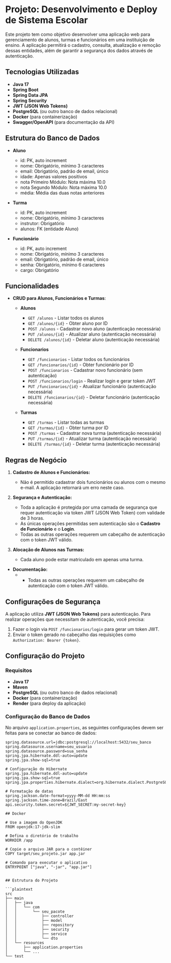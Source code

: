 # Projeto: Desenvolvimento e Deploy de Sistema Escolar

Este projeto tem como objetivo desenvolver uma aplicação web para gerenciamento de alunos, turmas e funcionários em uma instituição de ensino. A aplicação permitirá o cadastro, consulta, atualização e remoção dessas entidades, além de garantir a segurança dos dados através de autenticação.

## Tecnologias Utilizadas

- **Java 17**
- **Spring Boot**
- **Spring Data JPA**
- **Spring Security**
- **JWT (JSON Web Tokens)**
- **PostgreSQL** (ou outro banco de dados relacional)
- **Docker** (para containerização)
- **Swagger/OpenAPI** (para documentação da API)

## Estrutura do Banco de Dados

- **Aluno**
  - id: PK, auto increment
  - nome: Obrigatório, mínimo 3 caracteres
  - email: Obrigatório, padrão de email, único
  - idade: Apenas valores positivos
  - nota Primeiro Módulo: Nota máxima 10.0
  - nota Segundo Módulo: Nota máxima 10.0
  - média: Média das duas notas anteriores
  
- **Turma**
  - id: PK, auto increment
  - nome: Obrigatório, mínimo 3 caracteres
  - instrutor: Obrigatório
  - alunos: FK (entidade Aluno)

- **Funcionário**
  - id: PK, auto increment
  - nome: Obrigatório, mínimo 3 caracteres
  - email: Obrigatório, padrão de email, único
  - senha: Obrigatório, mínimo 6 caracteres
  - cargo: Obrigatório
 
 ## Funcionalidades

- **CRUD para Alunos, Funcionários e Turmas**:

  
   - **Alunos**  
     - `GET /alunos` - Listar todos os alunos
     - `GET /alunos/{id}` - Obter aluno por ID
     - `POST /alunos` - Cadastrar novo aluno (autenticação necessária)
     - `PUT /alunos/{id}` - Atualizar aluno (autenticação necessária)
     - `DELETE /alunos/{id}` - Deletar aluno (autenticação necessária)

   - **Funcionarios**
     - `GET /funcionarios` - Listar todos os funcionários
     - `GET /funcionarios/{id}` - Obter funcionário por ID
     - `POST /funcionarios` - Cadastrar novo funcionário (sem autenticação)
     - `POST /funcionarios/login` - Realizar login e gerar token JWT
     - `PUT /funcionarios/{id}` - Atualizar funcionário (autenticação necessária)
     - `DELETE /funcionarios/{id}` - Deletar funcionário (autenticação necessária)

   - **Turmas**
     - `GET /turmas` - Listar todas as turmas
     - `GET /turmas/{id}` - Obter turma por ID
     - `POST /turmas` - Cadastrar nova turma (autenticação necessária)
     - `PUT /turmas/{id}` - Atualizar turma (autenticação necessária)
     - `DELETE /turmas/{id}` - Deletar turma (autenticação necessária)

## Regras de Negócio
1. **Cadastro de Alunos e Funcionários:**
   - Não é permitido cadastrar dois funcionários ou alunos com o mesmo e-mail. A aplicação retornará um erro neste caso.
   
2. **Segurança e Autenticação:**
   - Toda a aplicação é protegida por uma camada de segurança que requer autenticação via token JWT (JSON Web Token) com validade de 3 horas.
   - As únicas operações permitidas sem autenticação são o **Cadastro de Funcionário** e o **Login**.
   - Todas as outras operações requerem um cabeçalho de autenticação com o token JWT válido.

3. **Alocação de Alunos nas Turmas:**
   - Cada aluno pode estar matriculado em apenas uma turma.

- **Documentação:**
  - - Todas as outras operações requerem um cabeçalho de autenticação com o token JWT válido.


## Configurações de Segurança

A aplicação utiliza **JWT (JSON Web Tokens)** para autenticação. Para realizar operações que necessitam de autenticação, você precisa:

1. Fazer o login via `POST /funcionarios/login` para gerar um token JWT.
2. Enviar o token gerado no cabeçalho das requisições como `Authorization: Bearer {token}`.

## Configuração do Projeto

### Requisitos

- **Java 17**
- **Maven**
- **PostgreSQL** (ou outro banco de dados relacional)
- **Docker** (para containerização)
- **Render** (para deploy da aplicação)

### Configuração do Banco de Dados

No arquivo `application.properties`, as seguintes configurações devem ser feitas para se conectar ao banco de dados:

```properties
spring.datasource.url=jdbc:postgresql://localhost:5432/seu_banco
spring.datasource.username=seu_usuario
spring.datasource.password=sua_senha
spring.jpa.hibernate.ddl-auto=update
spring.jpa.show-sql=true

# Configuração do Hibernate
spring.jpa.hibernate.ddl-auto=update
spring.jpa.show-sql=true
spring.jpa.properties.hibernate.dialect=org.hibernate.dialect.PostgreSQLDialect

# Formatação de datas
spring.jackson.date-format=yyyy-MM-dd HH:mm:ss
spring.jackson.time-zone=Brazil/East
api.security.token.secret=${JWT_SECRET:my-secret-key}

## Docker

# Use a imagem do OpenJDK
FROM openjdk:17-jdk-slim

# Defina o diretório de trabalho
WORKDIR /app

# Copie o arquivo JAR para o contêiner
COPY target/seu_projeto.jar app.jar

# Comando para executar o aplicativo
ENTRYPOINT ["java", "-jar", "app.jar"]


## Estrutura do Projeto

```plaintext
src
├── main
│   ├── java
│   │   └── com
│   │       └── seu_pacote
│   │           ├── controller
│   │           ├── model
│   │           ├── repository
│   │           ├── security
│   │           ├── service
│   │           └── dto
│   └── resources
│       ├── application.properties
│       └── ...
└── test
